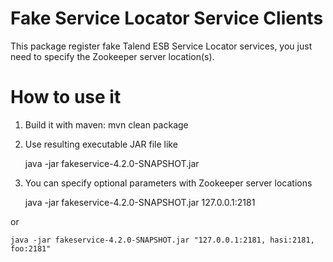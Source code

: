 Fake Service Locator Service Clients
===================

This package register fake Talend ESB Service Locator services, you just need
to specify the Zookeeper server location(s).

How to use it
===================

1. Build it with maven: mvn clean package
2. Use resulting executable JAR file like

	java -jar fakeservice-4.2.0-SNAPSHOT.jar

3. You can specify optional parameters with Zookeeper server locations

	java -jar fakeservice-4.2.0-SNAPSHOT.jar 127.0.0.1:2181

or

	java -jar fakeservice-4.2.0-SNAPSHOT.jar "127.0.0.1:2181, hasi:2181, foo:2181"